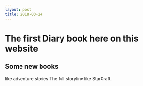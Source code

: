 ```yaml
---
layout: post
title: 2018-03-24
---
```


# The first Diary book here on this website
## Some new books 
like adventure stories 
The full storyline like StarCraft.
